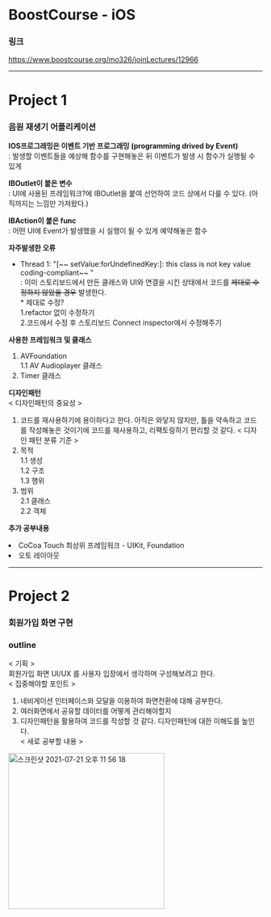 # BoostCourse - iOS
### 링크 
https://www.boostcourse.org/mo326/joinLectures/12966

---

# Project 1
### 음원 재생기 어플리케이션

<strong>IOS프로그래밍은 이벤트 기반 프로그래밍 (programming drived by Event)</strong><br>
: 발생할 이벤트들을 예상해 함수를 구현해놓은 뒤 이벤트가 발생 시 함수가 실행될 수 있게 <br>

<strong>IBOutlet이 붙은 변수</strong> <br>
: UI에 사용된 프레임워크?에 IBOutlet을 붙여 선언하여 코드 상에서 다룰 수 있다. (아직까지는 느낌만 가져왔다.) <br>

<strong>IBAction이 붙은 func</strong><br>
: 어떤 UI에 Event가 발생했을 시 실행이 될 수 있게 예약해놓은 함수 <br>

<strong> 자주발생한 오류 </strong> <br>
- Thread 1: "[~~ setValue:forUndefinedKey:]: this class is not key value coding-compliant~~ " <br>
: 이미 스토리보드에서 만든 클래스와 UI와 연결을 시킨 상태에서  코드를 ~~제대로 수정하지 않았을 경우~~ 발생한다. <br>
      * 제대로 수정? <br>
  1.refactor 없이 수정하기 <br>
  2.코드에서 수정 후 스토리보드 Connect inspector에서 수정해주기 <br>

<strong> 사용한 프레임워크 및 클래스 </strong> <br>
1. AVFoundation <br>
     1.1 AV Audioplayer 클래스 <br>
2. Timer 클래스 <br>

<strong> 디자인패턴 </strong> <br>
< 디자인패턴의 중요성 >
1. 코드를 재사용하기에 용이하다고 한다. 아직은 와닿지 않지만, 틀을 약속하고 코드를 작성해놓은 것이기에 코드를 재사용하고, 리팩토링하기 편리할 것 같다. 
< 디자인 패턴 분류 기준 >
1. 목적 <br>
     1.1 생성 <br>
     1.2 구조 <br>
     1.3 행위 <br>
2. 범위 <br>
     2.1 클래스 <br>
     2.2 객체 <br> 


<strong> 추가 공부내용 </strong>
<li> CoCoa Touch 최상위 프레임워크 
    - UIKit, Foundation 
<li> 오토 레이아웃 

---
# Project 2
### 회원가입 화면 구현 

### outline 
< 기획 ><br> 
     회원가입 화면 UI/UX 를  사용자 입장에서 생각하며 구성해보려고 한다.<br>
< 집중해야할 포인트 ><br>
1. 네비게이션 인터페이스와 모달을 이용하여 화면전환에 대해 공부한다.<br> 
2. 여러화면에서 공유할 데이터를 어떻게 관리해야할지 <br> 
3. 디자인패턴을 활용하여 코드를 작성할 것 같다. 디자인패턴에 대한 이해도를 높인다. <br>
< 새로 공부할 내용 ><br>
<img width="309" alt="스크린샷 2021-07-21 오후 11 56 18" src="https://user-images.githubusercontent.com/70427427/126510665-cf061a3d-c5e7-49df-accd-ebb79b2176ff.png">
